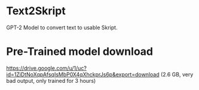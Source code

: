 # Text2Skript
GPT-2 Model to convert text to usable Skript.

# Pre-Trained model download

https://drive.google.com/u/1/uc?id=1ZiDtNoXqpAfsqIsMbP0X4qXhckprJs6p&export=download
(2.6 GB, very bad output, only trained for 3 hours)
